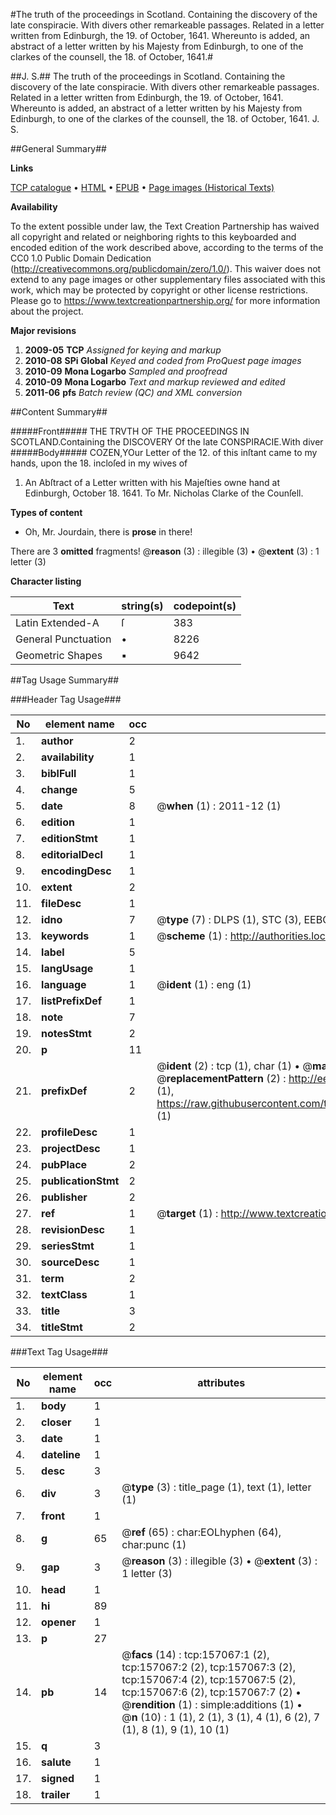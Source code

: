 #The truth of the proceedings in Scotland. Containing the discovery of the late conspiracie. With divers other remarkeable passages. Related in a letter written from Edinburgh, the 19. of October, 1641. Whereunto is added, an abstract of a letter written by his Majesty from Edinburgh, to one of the clarkes of the counsell, the 18. of October, 1641.#

##J. S.##
The truth of the proceedings in Scotland. Containing the discovery of the late conspiracie. With divers other remarkeable passages. Related in a letter written from Edinburgh, the 19. of October, 1641. Whereunto is added, an abstract of a letter written by his Majesty from Edinburgh, to one of the clarkes of the counsell, the 18. of October, 1641.
J. S.

##General Summary##

**Links**

[TCP catalogue](http://www.ota.ox.ac.uk/tcp/)  • 
[HTML](http://tei.it.ox.ac.uk/tcp/Texts-HTML/free/A92/A92464.html)  • 
[EPUB](http://tei.it.ox.ac.uk/tcp/Texts-EPUB/free/A92/A92464.epub) • 
[Page images (Historical Texts)](https://historicaltexts.jisc.ac.uk/eebo-99860041e)

**Availability**

To the extent possible under law, the Text Creation Partnership has waived all copyright and related or neighboring rights to this keyboarded and encoded edition of the work described above, according to the terms of the CC0 1.0 Public Domain Dedication (http://creativecommons.org/publicdomain/zero/1.0/). This waiver does not extend to any page images or other supplementary files associated with this work, which may be protected by copyright or other license restrictions. Please go to https://www.textcreationpartnership.org/ for more information about the project.

**Major revisions**

1. __2009-05__ __TCP__ *Assigned for keying and markup*
1. __2010-08__ __SPi Global__ *Keyed and coded from ProQuest page images*
1. __2010-09__ __Mona Logarbo__ *Sampled and proofread*
1. __2010-09__ __Mona Logarbo__ *Text and markup reviewed and edited*
1. __2011-06__ __pfs__ *Batch review (QC) and XML conversion*

##Content Summary##

#####Front#####
THE TRVTH OF THE PROCEEDINGS IN SCOTLAND.Containing the DISCOVERY Of the late CONSPIRACIE.With diver
#####Body#####
COZEN,YOur Letter of the 12. of this inſtant came to my hands, upon the 18. incloſed in my wives of 
1. An Abſtract of a Letter written with his Majeſties owne hand at Edinburgh, October 18. 1641. To Mr. Nicholas Clarke of the Counſell.

**Types of content**

  * Oh, Mr. Jourdain, there is **prose** in there!

There are 3 **omitted** fragments! 
 @__reason__ (3) : illegible (3)  •  @__extent__ (3) : 1 letter (3)

**Character listing**


|Text|string(s)|codepoint(s)|
|---|---|---|
|Latin Extended-A|ſ|383|
|General Punctuation|•|8226|
|Geometric Shapes|▪|9642|

##Tag Usage Summary##

###Header Tag Usage###

|No|element name|occ|attributes|
|---|---|---|---|
|1.|__author__|2||
|2.|__availability__|1||
|3.|__biblFull__|1||
|4.|__change__|5||
|5.|__date__|8| @__when__ (1) : 2011-12 (1)|
|6.|__edition__|1||
|7.|__editionStmt__|1||
|8.|__editorialDecl__|1||
|9.|__encodingDesc__|1||
|10.|__extent__|2||
|11.|__fileDesc__|1||
|12.|__idno__|7| @__type__ (7) : DLPS (1), STC (3), EEBO-CITATION (1), PROQUEST (1), VID (1)|
|13.|__keywords__|1| @__scheme__ (1) : http://authorities.loc.gov/ (1)|
|14.|__label__|5||
|15.|__langUsage__|1||
|16.|__language__|1| @__ident__ (1) : eng (1)|
|17.|__listPrefixDef__|1||
|18.|__note__|7||
|19.|__notesStmt__|2||
|20.|__p__|11||
|21.|__prefixDef__|2| @__ident__ (2) : tcp (1), char (1)  •  @__matchPattern__ (2) : ([0-9\-]+):([0-9IVX]+) (1), (.+) (1)  •  @__replacementPattern__ (2) : http://eebo.chadwyck.com/downloadtiff?vid=$1&page=$2 (1), https://raw.githubusercontent.com/textcreationpartnership/Texts/master/tcpchars.xml#$1 (1)|
|22.|__profileDesc__|1||
|23.|__projectDesc__|1||
|24.|__pubPlace__|2||
|25.|__publicationStmt__|2||
|26.|__publisher__|2||
|27.|__ref__|1| @__target__ (1) : http://www.textcreationpartnership.org/docs/. (1)|
|28.|__revisionDesc__|1||
|29.|__seriesStmt__|1||
|30.|__sourceDesc__|1||
|31.|__term__|2||
|32.|__textClass__|1||
|33.|__title__|3||
|34.|__titleStmt__|2||


###Text Tag Usage###

|No|element name|occ|attributes|
|---|---|---|---|
|1.|__body__|1||
|2.|__closer__|1||
|3.|__date__|1||
|4.|__dateline__|1||
|5.|__desc__|3||
|6.|__div__|3| @__type__ (3) : title_page (1), text (1), letter (1)|
|7.|__front__|1||
|8.|__g__|65| @__ref__ (65) : char:EOLhyphen (64), char:punc (1)|
|9.|__gap__|3| @__reason__ (3) : illegible (3)  •  @__extent__ (3) : 1 letter (3)|
|10.|__head__|1||
|11.|__hi__|89||
|12.|__opener__|1||
|13.|__p__|27||
|14.|__pb__|14| @__facs__ (14) : tcp:157067:1 (2), tcp:157067:2 (2), tcp:157067:3 (2), tcp:157067:4 (2), tcp:157067:5 (2), tcp:157067:6 (2), tcp:157067:7 (2)  •  @__rendition__ (1) : simple:additions (1)  •  @__n__ (10) : 1 (1), 2 (1), 3 (1), 4 (1), 6 (2), 7 (1), 8 (1), 9 (1), 10 (1)|
|15.|__q__|3||
|16.|__salute__|1||
|17.|__signed__|1||
|18.|__trailer__|1||
